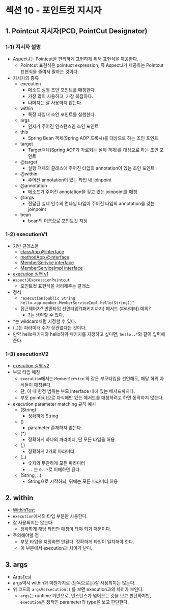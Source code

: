 # 섹션 10 - 포인트컷 지시자

## 1. Pointcut 지시자(PCD, PointCut Designator)

### 1-1) 지시자 설명

* AspectJ는 Pointcut을 편리하게 표현하게 위해 표현식을 제공한다.
    * Pointcut 표현식은 pointuct expression, 즉 AspectJ가 제공하는 Pointcut 표현식을 줄여서 말하는 것이다.
* 지시자의 종류
    * execution
        * 메소드 실행 조인 포인트를 매칭한다.
        * 가장 많이 사용하고, 가장 복잡하다.
        * 나머지는 잘 사용하지 않는다.
    * within
        * 특정 타입내 조인 포인트를 실행한다.
    * args
        * 인자가 주어진 인스턴스인 조인 포인트
    * this
        * Spring Bean 객체(Spring AOP 프록시)를 대상으로 하는 조인 포인트
    * target
        * Target객체(Spring AOP가 가르키는 실제 객체)를 대상으로 하는 조인 포인트
    * @target
        * 실행 객체의 클래스에 주어진 타입의 annotation이 있는 조인 포인트
    * @within
        * 주어진 annotation이 있는 타입 내 joinpoint
    * @annotation
        * 메소드가 주어진 annotation을 갖고 있는 joinpoint를 매칭
    * @args
        * 전달된 실제 인수의 런타임 타입이 주어진 타입의 annotation을 갖는 joinpoint
    * bean
        * bean의 이름으로 포인트컷 지정

### 1-2) executionV1

* 기반 클래스들
    * [classAop @interface](../src/main/java/hello/aop/member/annotation/ClassAop.java)
    * [methodAop @interface](../src/main/java/hello/aop/member/annotation/MethodAop.java)
    * [MemberSerivce interface](../src/main/java/hello/aop/member/MemberService.java)
    * [MemberServiceImpl interface](../src/main/java/hello/aop/member/MemberServiceImpl.java)
* [execution 실행 v1](../src/test/java/hello/aop/pointcut/ExecutionTest.java)
* `AspectJExpressionPointcut`
    * 포인트컷 표현식을 처리해주는 클래스
* 정석
    * `"execution(public String hello.aop.member.MemberServiceImpl.hello(String))"`
    * 접근제어자? 반환타입 선언타입?(패키지까지) 메서드 (파라미터) 예외?
        * ?는 생략할 수 있다.
* *는 wildcard처럼 지정할 수 있다.
* (..)는 파라미터 수가 상관없다는 것이다.
* 만약 hello패키지와 hello하위 패키지를 지정하고 싶다면, `hello..*`와 같이 입력해준다.

### 1-3) executionV2

* [execution 실행 v2](../src/test/java/hello/aop/pointcut/ExecutionTestV2.java)
* 부모 타입 매칭
    * `execution`에서는 `MemberService` 와 같은 부모타입을 선언해도, 해당 하위 자식들이 매칭된다.
    * 단, 이 때 한정 범위는 부모 interface 내에 있는 메서드까지다.
    * 부모 pointcut으로 자식에만 있는 메서드를 매칭하려고 하면 동작하지 않는다.
* execution parameter matching 규칙 예시
    * (String)
        * 정확하게 String
    * ()
        * parameter 존재하지 않는다.
    * (*)
        * 정확하게 하나의 파라미터, 단 모든 타입을 허용
    * (*,*)
        * 정확하게 2개의 파라미터
    * (..)
        * 숫자와 무관하게 모든 파라미터
        * `..` 는 `0..*`로 이해하면 된다.
    * (String, ..)
        * String으로 시작하되, 뒤에는 모든 파라미터 허용

## 2. within

* [WithinTest](../src/test/java/hello/aop/pointcut/WithinTest.java)
* `execution`에서의 타입 부분만 사용한다.
* 잘 사용되지는 않는다.
    * 정확하게 해당 타입만 매칭이 돼야 되기 때문이다.
* 주의해야할 점
    * 부모 타입을 지정하면 안된다. 정확하게 타입이 일치해야 한다.
    * 이 부분에서 execution과 차이가 난다.

## 3. args

* [ArgsTest](../src/test/java/hello/aop/pointcut/ArgsTest.java)
* args역시 within과 마찬가지로 (단독으로는)잘 사용되지는 않는다.
* 위 코드의 `argsVsExecution()` 를 보면 execution과의 차이가 보인다.
    * `args`는 runtime 기반으로, 인스턴스가 넘어오는 것을 보고 판단하지만, `execution`은 정적인 parameter의 type을 보고 판단한다.